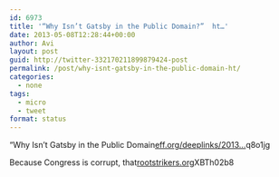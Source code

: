 ```yaml
---
id: 6973
title: '“Why Isn’t Gatsby in the Public Domain?”  ht…'
date: 2013-05-08T12:28:44+00:00
author: Avi
layout: post
guid: http://twitter-332170211899879424-post
permalink: /post/why-isnt-gatsby-in-the-public-domain-ht/
categories:
  - none
tags:
  - micro
  - tweet
format: status
---
```

“Why Isn’t Gatsby in the Public Domain[eff.org/deeplinks/2013…](https://www.eff.org/deeplinks/2013/05/why-isnt-gatsby-public-domain)q8o1jg

Because Congress is corrupt, that[rootstrikers.org](http://www.rootstrikers.org/)XBTh02b8